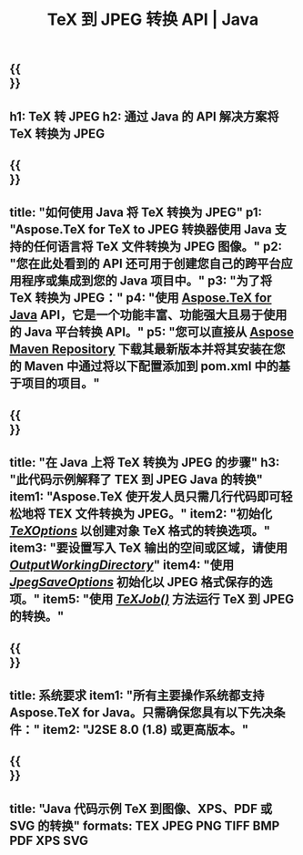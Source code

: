 ﻿---
translation: true
template: /_templates/_conversion-child-java.md
title: TeX 到 JPEG 转换 API | Java
description: TeX 到 JPEG 的转换功能。将此本地 Java 库集成到您的项目中，或使用跨平台应用程序将 TeX 转换为 JPEG。
keywords: tex 到 Jpeg api jpeg，tex2jpeg 集成
url: /java/conversion/tex-to-jpeg/
family: tex
platformtag: java
feature: conversion
informat: TEX
outformat: JPEG
otherformats: BMP PNG TIFF PDF XPS SVG
---

{{<section banner>}}
---
h1: TeX 转 JPEG
h2: 通过 Java 的 API 解决方案将 TeX 转换为 JPEG
---

{{<section overview>}}
---
title: "如何使用 Java 将 TeX 转换为 JPEG"
p1: "Aspose.TeX for TeX to JPEG 转换器使用 Java 支持的任何语言将 TeX 文件转换为 JPEG 图像。"
p2: "您在此处看到的 API 还可用于创建您自己的跨平台应用程序或集成到您的 Java 项目中。"
p3: "为了将 TeX 转换为 JPEG："
p4: "使用 [Aspose.TeX for Java](https://products.aspose.com/tex/java) API，它是一个功能丰富、功能强大且易于使用的 Java 平台转换 API。"
p5: "您可以直接从 [Aspose Maven Repository](https://repository.aspose.com/tex/) 下载其最新版本并将其安装在您的 Maven 中通过将以下配置添加到 pom.xml 中的基于项目的项目。"
---

{{<section feature1>}}
---
title: "在 Java 上将 TeX 转换为 JPEG 的步骤"
h3: "此代码示例解释了 TEX 到 JPEG Java 的转换"
item1: "Aspose.TeX 使开发人员只需几行代码即可轻松地将 TEX 文件转换为 JPEG。"
item2: "初始化 [*TeXOptions*](https://reference.aspose.com/tex/java/com.aspose.tex/TeXOptions) 以创建对象 TeX 格式的转换选项。"
item3: "要设置写入 TeX 输出的空间或区域，请使用 [*OutputWorkingDirectory*](https://reference.aspose.com/tex/java/com.aspose.tex/TeXOptions#getOutputWorkingDirectory--)"
item4: "使用 [*JpegSaveOptions*](https://reference.aspose.com/tex/java/com.aspose.tex.rendering/JpegSaveOptions) 初始化以 JPEG 格式保存的选项。"
item5: "使用 [*TeXJob()*](https://reference.aspose.com/tex/java/com.aspose.tex/TeXJob) 方法运行 TeX 到 JPEG 的转换。"
---

{{<section feature2>}}
---
title: 系统要求
item1: "所有主要操作系统都支持 Aspose.TeX for Java。只需确保您具有以下先决条件："
item2: "J2SE 8.0 (1.8) 或更高版本。"
---

{{<section widget>}}
---
title: "Java 代码示例 TeX 到图像、XPS、PDF 或 SVG 的转换"
formats: TEX JPEG PNG TIFF BMP PDF XPS SVG
---